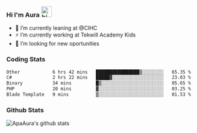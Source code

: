 ### Hi I'm Aura <img src="https://user-images.githubusercontent.com/1303154/88677602-1635ba80-d120-11ea-84d8-d263ba5fc3c0.gif" width="28px" alt="hi">

- 🔭 I’m currently leaning at @CIHC
- ⚡ I’m currently working at Tekwill Academy Kids
- 🤔 I’m looking for new oportunities


### Coding Stats

<!--START_SECTION:waka-->

```txt
Other            6 hrs 42 mins   ████████████████▒░░░░░░░░   65.35 %
C#               2 hrs 22 mins   █████▓░░░░░░░░░░░░░░░░░░░   23.03 %
Binary           34 mins         █▒░░░░░░░░░░░░░░░░░░░░░░░   05.65 %
PHP              20 mins         ▓░░░░░░░░░░░░░░░░░░░░░░░░   03.25 %
Blade Template   9 mins          ▒░░░░░░░░░░░░░░░░░░░░░░░░   01.53 %
```

<!--END_SECTION:waka-->

### Github Stats

![ApaAura's github stats](https://github-readme-stats.vercel.app/api?username=ApaAura&count_private=true&theme=tokyonight&hide=contribs,prs)

